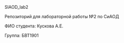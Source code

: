 SIAOD_lab2

Репозиторий для лабораторной работы №2 по СиАОД

ФИО студента: Кускова А.Е.

Группа: БВТ1901
